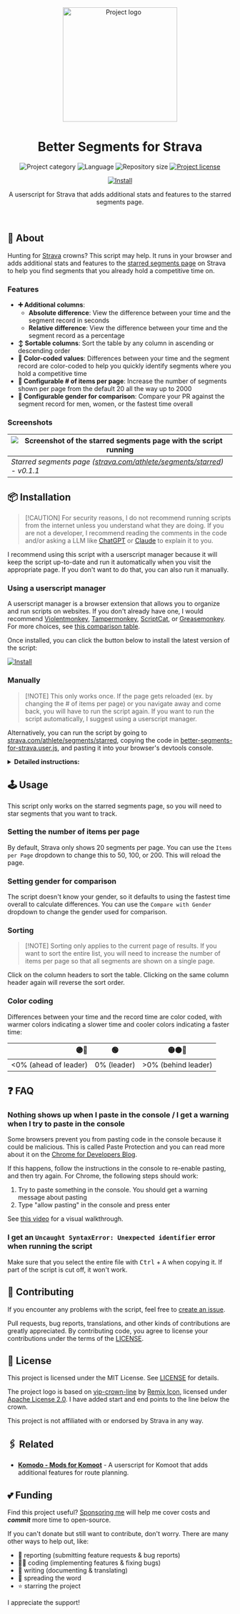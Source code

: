 <!-- Project Header -->
<div align="center">
  <img class="projectLogo" src="logo.svg" alt="Project logo" title="Project logo" width="256">

  <h1 class="projectName">Better Segments for Strava</h1>

  <p class="projectBadges info">
    <img src="https://johng.io/badges/category/Script.svg" alt="Project category" title="Project category">
    <img src="https://img.shields.io/github/languages/top/jerboa88/better-segments-for-strava.svg" alt="Language" title="Language">
    <img src="https://img.shields.io/github/repo-size/jerboa88/better-segments-for-strava.svg" alt="Repository size" title="Repository size">
    <a href="LICENSE">
      <img src="https://img.shields.io/github/license/jerboa88/better-segments-for-strava.svg" alt="Project license" title="Project license"/>
    </a>
  </p>
  <p class="projectBadges status">
    <a href="https://github.com/jerboa88/better-segments-for-strava/raw/refs/heads/main/better-segments-for-strava.user.js">
     <img src="https://img.shields.io/badge/%F0%9F%A7%A9_Install-better--segments--for--strava.user.js-blue" alt="Install" title="Install"/>
    </a>
  </p>

  <p class="projectDesc">
    A userscript for Strava that adds additional stats and features to the starred segments page.
  </p>

  <br/>
</div>

## 👋 About

Hunting for [Strava](https://strava.com) crowns? This script may help. It runs in your browser and adds additional stats and features to the [starred segments page](https://www.strava.com/athlete/segments/starred) on Strava to help you find segments that you already hold a competitive time on.

### Features

- **➕ Additional columns**:
  - **Absolute difference**: View the difference between your time and the segment record in seconds
  - **Relative difference**: View the difference between your time and the segment record as a percentage
- **↕️ Sortable columns**: Sort the table by any column in ascending or descending order
- **🎨 Color-coded values**: Differences between your time and the segment record are color-coded to help you quickly identify segments where you hold a competitive time
- **📄 Configurable # of items per page**: Increase the number of segments shown per page from the default 20 all the way up to 2000
- **🚻 Configurable gender for comparison**: Compare your PR against the segment record for men, women, or the fastest time overall

### Screenshots

| ![Screenshot of the starred segments page with the script running](screenshot.png) |
| ---------------------------------------------------------------------------------- |
| _Starred segments page ([strava.com/athlete/segments/starred]) - v0.1.1_           |

## 📦 Installation
>
> [!CAUTION]
> For security reasons, I do not recommend running scripts from the internet unless you understand what they are doing. If you are not a developer, I recommend reading the comments in the code and/or asking a LLM like [ChatGPT](https://chatgpt.com/) or [Claude](https://claude.ai) to explain it to you.

I recommend using this script with a userscript manager because it will keep the script up-to-date and run it automatically when you visit the appropriate page. If you don't want to do that, you can also run it manually.

### Using a userscript manager

A userscript manager is a browser extension that allows you to organize and run scripts on websites. If you don't already have one, I would recommend [Violentmonkey](https://violentmonkey.github.io/), [Tampermonkey](https://www.tampermonkey.net/index.php), [ScriptCat](https://docs.scriptcat.org/), or [Greasemonkey](https://github.com/greasemonkey/greasemonkey). For more choices, see [this comparison table](https://github.com/awesome-scripts/awesome-userscripts?tab=readme-ov-file#compatibility).

Once installed, you can click the button below to install the latest version of the script:

[![Install](https://img.shields.io/badge/%F0%9F%A7%A9_Install-better--segments--for--strava.user.js-blue)](https://github.com/jerboa88/better-segments-for-strava/raw/refs/heads/main/better-segments-for-strava.user.js)

### Manually
>
> [!NOTE]
> This only works once. If the page gets reloaded (ex. by changing the # of items per page) or you navigate away and come back, you will have to run the script again. If you want to run the script automatically, I suggest using a userscript manager.

Alternatively, you can run the script by going to [strava.com/athlete/segments/starred], copying the code in [better-segments-for-strava.user.js](dist/better-segments-for-strava.user.js), and pasting it into your browser's devtools console.

<details>
  <summary><b>Detailed instructions:</b></summary>
  <ol>
    <li>Open <a href="https://www.strava.com/athlete/segments/starred">strava.com/athlete/segments/starred</a> in your browser</li>
    <li>Open your browser's devtools console (<a href="https://balsamiq.com/support/faqs/browserconsole/">how?</a>)</li>
    <li>Copy the code in <a href="better-segments-for-strava.user.js">better-segments-for-strava.user.js</a> and paste it into the console. If this doesn't work or you see a warning message about pasting, see the <a href="#FAQ">FAQ</a>.</li>
    <li>Press enter to run the script. You should see the page update. If this doesn't happen, see the <a href="#FAQ">FAQ</a>.</li>
  </ol>
</details>

## 🕹️ Usage

This script only works on the starred segments page, so you will need to star segments that you want to track.

### Setting the number of items per page

By default, Strava only shows 20 segments per page. You can use the `Items per Page` dropdown to change this to 50, 100, or 200. This will reload the page.

### Setting gender for comparison

The script doesn't know your gender, so it defaults to using the fastest time overall to calculate differences. You can use the `Compare with Gender` dropdown to change the gender used for comparison.

### Sorting
>
> [!NOTE]
> Sorting only applies to the current page of results. If you want to sort the entire list, you will need to increase the number of items per page so that all segments are shown on a single page.

Click on the column headers to sort the table. Clicking on the same column header again will reverse the sort order.

### Color coding

Differences between your time and the record time are color coded, with warmer colors indicating a slower time and cooler colors indicating a faster time:

|                    🟣🔵 |      🟢      | 🟡🟠🔴                 |
| --------------------: | :---------: | ------------------- |
| <0% (ahead of leader) | 0% (leader) | >0% (behind leader) |

## ❓ FAQ

### Nothing shows up when I paste in the console / I get a warning when I try to paste in the console

Some browsers prevent you from pasting code in the console because it could be malicious. This is called Paste Protection and you can read more about it on the [Chrome for Developers Blog](https://developer.chrome.com/blog/self-xss).

If this happens, follow the instructions in the console to re-enable pasting, and then try again. For Chrome, the following steps should work:

 1. Try to paste something in the console. You should get a warning message about pasting
 2. Type "allow pasting" in the console and press enter

 See [this video](https://youtu.be/X5uyCtVD1-o?si=AOrzgez90KiDlA-z&t=11) for a visual walkthrough.

### I get an `Uncaught SyntaxError: Unexpected identifier` error when running the script

Make sure that you select the entire file with <kbd>Ctrl</kbd> + <kbd>A</kbd> when copying it. If part of the script is cut off, it won't work.

## 🤝 Contributing

If you encounter any problems with the script, feel free to [create an issue](https://github.com/jerboa88/better-segments-for-strava/issues).

Pull requests, bug reports, translations, and other kinds of contributions are greatly appreciated. By contributing code, you agree to license your contributions under the terms of the [LICENSE].

## 🧾 License

This project is licensed under the MIT License. See [LICENSE](LICENSE) for details.

The project logo is based on [vip-crown-line](https://remixicon.com/icon/vip-crown-line) by [Remix Icon](https://remixicon.com/),
licensed under [Apache License 2.0](https://github.com/Remix-Design/remixicon/blob/master/License). I have added start and end points to the line below the crown.

This project is not affiliated with or endorsed by Strava in any way.

## 🖇️ Related

- **[Komodo - Mods for Komoot](https://github.com/jerboa88/komodo)** - A userscript for Komoot that adds additional features for route planning.

## 💕 Funding

Find this project useful? [Sponsoring me](https://johng.io/funding) will help me cover costs and **_commit_** more time to open-source.

If you can't donate but still want to contribute, don't worry. There are many other ways to help out, like:

- 📢 reporting (submitting feature requests & bug reports)
- 👨‍💻 coding (implementing features & fixing bugs)
- 📝 writing (documenting & translating)
- 💬 spreading the word
- ⭐ starring the project

I appreciate the support!

[LICENSE]: LICENSE
[strava.com/athlete/segments/starred]: https://www.strava.com/athlete/segments/starred
